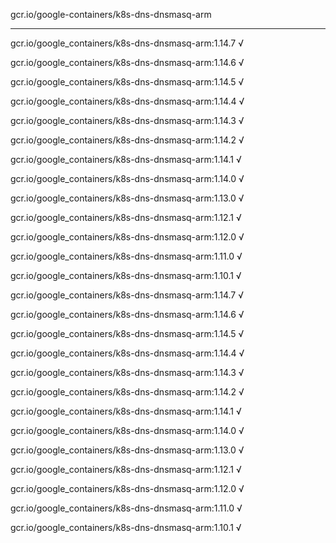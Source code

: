 gcr.io/google-containers/k8s-dns-dnsmasq-arm 

----
gcr.io/google_containers/k8s-dns-dnsmasq-arm:1.14.7 √

gcr.io/google_containers/k8s-dns-dnsmasq-arm:1.14.6 √

gcr.io/google_containers/k8s-dns-dnsmasq-arm:1.14.5 √

gcr.io/google_containers/k8s-dns-dnsmasq-arm:1.14.4 √

gcr.io/google_containers/k8s-dns-dnsmasq-arm:1.14.3 √

gcr.io/google_containers/k8s-dns-dnsmasq-arm:1.14.2 √

gcr.io/google_containers/k8s-dns-dnsmasq-arm:1.14.1 √

gcr.io/google_containers/k8s-dns-dnsmasq-arm:1.14.0 √

gcr.io/google_containers/k8s-dns-dnsmasq-arm:1.13.0 √

gcr.io/google_containers/k8s-dns-dnsmasq-arm:1.12.1 √

gcr.io/google_containers/k8s-dns-dnsmasq-arm:1.12.0 √

gcr.io/google_containers/k8s-dns-dnsmasq-arm:1.11.0 √

gcr.io/google_containers/k8s-dns-dnsmasq-arm:1.10.1 √

gcr.io/google_containers/k8s-dns-dnsmasq-arm:1.14.7 √

gcr.io/google_containers/k8s-dns-dnsmasq-arm:1.14.6 √

gcr.io/google_containers/k8s-dns-dnsmasq-arm:1.14.5 √

gcr.io/google_containers/k8s-dns-dnsmasq-arm:1.14.4 √

gcr.io/google_containers/k8s-dns-dnsmasq-arm:1.14.3 √

gcr.io/google_containers/k8s-dns-dnsmasq-arm:1.14.2 √

gcr.io/google_containers/k8s-dns-dnsmasq-arm:1.14.1 √

gcr.io/google_containers/k8s-dns-dnsmasq-arm:1.14.0 √

gcr.io/google_containers/k8s-dns-dnsmasq-arm:1.13.0 √

gcr.io/google_containers/k8s-dns-dnsmasq-arm:1.12.1 √

gcr.io/google_containers/k8s-dns-dnsmasq-arm:1.12.0 √

gcr.io/google_containers/k8s-dns-dnsmasq-arm:1.11.0 √

gcr.io/google_containers/k8s-dns-dnsmasq-arm:1.10.1 √

